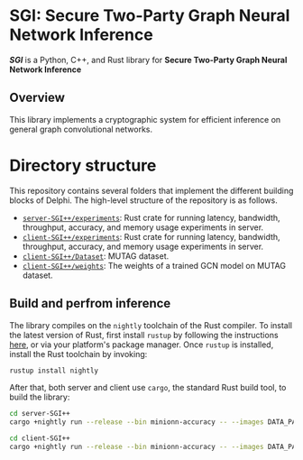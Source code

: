 # SGI: Secure Two-Party Graph Neural Network Inference

___SGI___ is a Python, C++, and Rust library for **Secure Two-Party Graph Neural Network Inference**

## Overview

This library implements a cryptographic system for efficient inference on general graph convolutional networks.

# Directory structure

This repository contains several folders that implement the different building blocks of Delphi. The high-level structure of the repository is as follows.
* [`server-SGI++/experiments`](server-SGI++/experiments): Rust crate for running latency, bandwidth, throughput, accuracy, and memory usage experiments in server.
* [`client-SGI++/experiments`](client-SGI++/experiments): Rust crate for running latency, bandwidth, throughput, accuracy, and memory usage experiments in server.
* [`client-SGI++/Dataset`](client-SGI++/Dataset): MUTAG dataset.
* [`client-SGI++/weights`](client-SGI++/weights): The weights of a trained GCN model on MUTAG dataset.

## Build and perfrom inference

The library compiles on the `nightly` toolchain of the Rust compiler. To install the latest version of Rust, first install `rustup` by following the instructions [here](https://rustup.rs/), or via your platform's package manager. Once `rustup` is installed, install the Rust toolchain by invoking:
```bash
rustup install nightly
```

After that, both server and client use `cargo`, the standard Rust build tool, to build the library:
```bash
cd server-SGI++
cargo +nightly run --release --bin minionn-accuracy -- --images DATA_PATH --weights MODEL_WEIGHTS_PATH 
```

```bash
cd client-SGI++
cargo +nightly run --release --bin minionn-accuracy -- --images DATA_PATH --weights MODEL_WEIGHTS_PATH 
```
